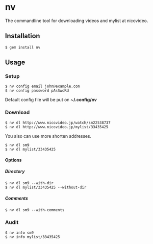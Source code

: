# nv

The commandline tool for downloading videos and mylist at nicovideo.

## Installation

```session
$ gem install nv
```

## Usage

### Setup

```session
$ nv config email john@example.com
$ nv config password pAsSwoRd
```

Default config file will be put on __~/.config/nv__

### Download

```session
$ nv dl http://www.nicovideo.jp/watch/sm22538737
$ nv dl http://www.nicovideo.jp/mylist/33435425
```

You also can use more shorten addresses.

```session
$ nv dl sm9
$ nv dl mylist/33435425
```

#### Options

##### Directory

```session
$ nv dl sm9 --with-dir
$ nv dl mylist/33435425 --without-dir
```

##### Comments

```session
$ nv dl sm9 --with-comments
```

### Audit

```session
$ nv info sm9
$ nv info mylist/33435425
```

